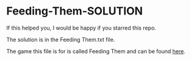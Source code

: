 # Feeding-Them-SOLUTION
If this helped you, I would be happy if you starred this repo.

The solution is in the Feeding Them.txt file.

The game this file is for is called Feeding Them and can be found [here](https://zikik.itch.io/feeding-them).
